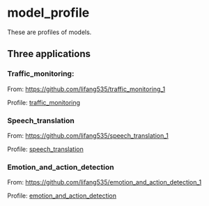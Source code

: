 # model_profile
These are profiles of models.

## Three applications

### Traffic_monitoring:

From: https://github.com/lifang535/traffic_monitoring_1

Profile: [traffic_monitoring](https://github.com/lifang535/model_profile/tree/main/traffic_monitoring)

### Speech_translation

From: https://github.com/lifang535/speech_translation_1

Profile: [speech_translation](https://github.com/lifang535/model_profile/tree/main/speech_translation)

### Emotion_and_action_detection

From: https://github.com/lifang535/emotion_and_action_detection_1

Profile: [emotion_and_action_detection](https://github.com/lifang535/model_profile/tree/main/emotion_and_action_detection)
